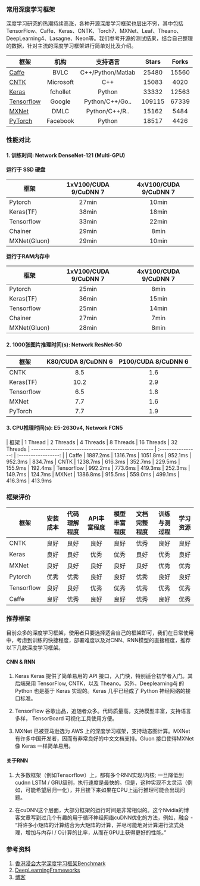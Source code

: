 ### 常用深度学习框架

深度学习研究的热潮持续高涨，各种开源深度学习框架也层出不穷，其中包括TensorFlow、Caffe、Keras、CNTK、Torch7、MXNet、Leaf、Theano、DeepLearning4、Lasagne、Neon等。我们参考开源的测试结果，结合自己整理的数据，针对主流的深度学习框架进行简单对比及介绍。

| 框架 | 机构 | 支持语言 | Stars | Forks | 
| --- | :-----------------: | :----------------------: | :----------------------: | :----------------------: |
| [Caffe](https://github.com/BVLC/caffe)                      | BVLC        | C++/Python/Matlab      |    25480   | 15560
| [CNTK](https://github.com/Microsoft/CNTK)                   | Microsoft   |   C++                  |    15083   | 4020
| [Keras](notebooks/Keras_TF_CNN.ipynb)                       | fchollet    | Python                 |    33332   | 12563
| [Tensorflow](https://github.com/tensorflow/tensorflow)      | Google      | Python/C++/Go..        |    109115  | 67339
| [MXNet](https://github.com/apache/incubator-mxnet)          | DMLC        | Python/C++/R..         |    15162   | 5484 
| [PyTorch](https://github.com/pytorch/pytorch)               | Facebook    |         Python         |    18517   | 4426



###  性能对比


#### 1. 训练时间: Network DenseNet-121 (Multi-GPU)

**运行于 SSD 硬盘**

| 框架                                       | 1xV100/CUDA 9/CuDNN 7 | 4xV100/CUDA 9/CuDNN 7 |
| -----------------------------------------------   | :------------------:  | :------------------:  |
| Pytorch         | 27min                 | 10min                 |
| Keras(TF)       | 38min                 | 18min                 |
| Tensorflow      | 33min                 | 22min                 |
| Chainer         | 29min                 | 8min                  |
| MXNet(Gluon)    | 29min                 | 10min                 |

**运行于RAM内存中**

| 框架                                        | 1xV100/CUDA 9/CuDNN 7 | 4xV100/CUDA 9/CuDNN 7 |
| -----------------------------------------------   | :------------------:  | :------------------:  |
| Pytorch        | 25min                 | 8min                  |
| Keras(TF)      | 36min                 | 15min                 |
| Tensorflow     | 25min                 | 14min                 |
| Chainer        | 27min                 | 7min                  |
| MXNet(Gluon)   | 28min                 | 8min                  |



#### 2. 1000张图片推理时间(s): Network ResNet-50 

| 框架                                          | K80/CUDA 8/CuDNN 6 | P100/CUDA 8/CuDNN 6 |
| --------------------------------------------------- | :----------------: | :-----------------: |
| CNTK             | 8.5                | 1.6                 |
| Keras(TF)        | 10.2               | 2.9                 |
| Tensorflow       | 6.5                | 1.8                 |
| MXNet            | 7.7                | 1.6                 |
| PyTorch          | 7.7                | 1.9                 |


#### 3. CPU推理时间(s): E5-2630v4, Network FCN5

| 框架     | 1 Thread |  2 Threads  | 4 Threads | 8 Threads | 16 Threads | 32 Threads 
| --------------------------------------------------- | :----------------: | :-----------------: |
| Caffe       | 1887.2ms   | 1316.7ms  | 1051.8ms | 952.1ms | 952.3ms | 834.7ms
| CNTK        | 1238.7ms   | 616.3ms   | 352.7ms  | 229.5ms | 155.9ms | 192.4ms
| Tensorflow  | 992.2ms    | 773.6ms   | 419.3ms  | 252.3ms | 149.7ms | 124.7ms
| MXNet       | 1386.8ms   | 915.5ms   | 559.0ms  | 499.1ms | 416.3ms | 413.9ms


### 框架评价

| 框架  |安装成本| 代码理解程度 | API丰富程度 | 模型丰富程度 | 文档完整程度 |训练与测过程 | 学习资源
| -------------- | :---------: | :-------:  | :--------: | :--------: |  :--------: |  :--------: |  :--------: |
| CNTK               | 良好  | 良好   | 良好    | 良好 | 优秀 | 良好 | 良好
| Keras              | 良好  | 良好   | 优秀    | 优秀 | 良好 | 优秀 | 良好
| MXNet              | 良好  | 良好   | 良好    | 良好 | 良好 | 优秀 | 优秀
| Pytorch            | 优秀  | 优秀   | 良好    | 良好 | 优秀 | 良好 | 良好
| Tensorflow         | 良好  | 良好   | 优秀    | 优秀 | 优秀 | 优秀 | 优秀
| Caffe              | 良好  | 优秀   | 良好    | 良好 | 优秀 | 良好 | 优秀



### 推荐框架


目前众多的深度学习框架，使用者只要选择适合自己的框架即可，我们在日常使用中，考虑到训练的快捷程度，部署难度以及对CNN、RNN模型的直接程度，推荐以下几款深度学习框架。


#### CNN & RNN

1. Keras
Keras 提供了简单易用的 API 接口，入门快，特别适合初学者入门。其后端采用 TensorFlow, CNTK，以及 Theano。另外，Deeplearning4j 的 Python 也是基于 Keras 实现的。Keras 几乎已经成了 Python 神经网络的接口标准。

2. TensorFlow
谷歌出品，追随者众多。代码质量高，支持模型丰富，支持语言多样， TensorBoard 可视化工具使用方便。

3. MXNet
已被亚马逊选为 AWS 上的深度学习框架，支持动态图计算。MXNet 有许多中国开发者，因而有非常良好的中文文档支持。Gluon 接口使得MXNet像 Keras 一样简单易用。

#### 关于RNN

1. 大多数框架（例如Tensorflow）上，都有多个RNN实现/内核; 一旦降低到cudnn LSTM / GRU级别，执行速度是最快的。但是，这种实现不太灵活（例如，可能希望层归一化），并且接下来如果在CPU上运行推理可能会出现问题。

2. 在cuDNN这个层面，大部分框架的运行时间是非常相似的。这个Nvidia的博客文章写到过几个有趣的用于循环神经网络cuDNN优化的方法，例如，融合 - “将许多小矩阵的计算结合为大矩阵的计算，并尽可能地对计算进行流式处理，增加与内存I / O计算的比率，从而在GPU上获得更好的性能。”


### 参考资料
1. [香港浸会大学深度学习框架Benchmark](http://dlbench.comp.hkbu.edu.hk/?v=v8)
2. [DeepLearningFrameworks](https://github.com/ilkarman/DeepLearningFrameworks)
3. [博客](http://app.myzaker.com/news/article.php?pk=5a13b55c1bc8e05d71000016)
